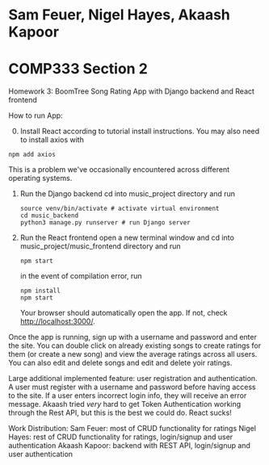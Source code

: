 # Sam Feuer, Nigel Hayes, Akaash Kapoor
# COMP333 Section 2

Homework 3: BoomTree Song Rating App with Django backend and React frontend

How to run App:

0. Install React according to tutorial install instructions. 
You may also need to install axios with
```shell
npm add axios
```
This is a problem we've occasionally encountered across different operating systems.

1. Run the Django backend 
    cd into music_project directory and run
    ```shell
    source venv/bin/activate # activate virtual environment
    cd music_backend
    python3 manage.py runserver # run Django server
    ```

2. Run the React frontend 
    open a new terminal window and cd into music_project/music_frontend directory and run
    ```shell
    npm start
    ```

    in the event of compilation error, run 
    ```shell
    npm install
    npm start
    ```
    Your browser should automatically open the app. If not, check <http://localhost:3000/>.

Once the app is running, sign up with a username and password and enter the site. You can double click on already existing songs to create ratings for them (or create a new song) and view the average ratings across all users. You can also edit and delete songs and edit and delete yoir ratings.

Large additional implemented feature: user registration and authentication. A user must register with a username and password before having access to the site. If a user enters incorrect login info, they will receive an error message. Akaash tried *very* hard to get Token Authentication working through the Rest API, but this is the best we could do. React sucks!

Work Distribution:
Sam Feuer: most of CRUD functionality for ratings
Nigel Hayes: rest of CRUD functionality for ratings, login/signup and user authentication
Akaash Kapoor: backend with REST API, login/signup and user authentication